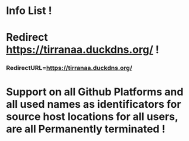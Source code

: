 # Info List !
# Redirect https://tirranaa.duckdns.org/ !
### RedirectURL=https://tirranaa.duckdns.org/
# Support on all Github Platforms and all used names as identificators for source host locations for all users, are all Permanently terminated !
